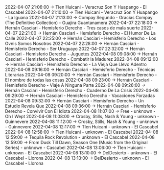 2022-04-07 21:06:00 -> Tlen Huicani - Veracruz Son Y Huapango - El Cascabel
2022-04-07 21:10:00 -> Tlen Huicani - Veracruz Son Y Huapango - La Iguana
2022-04-07 21:13:00 -> Compay Segundo - Gracias Compay (The Definitive Collection) - Guajira Guantanamera
2022-04-07 22:18:00 -> Hernán Casciari - Hemisferio Derecho - Tres casos de mala suerte
2022-04-07 22:21:00 -> Hernán Casciari - Hemisferio Derecho - El Humor De La Calle
2022-04-07 22:25:00 -> Hernán Casciari - Hemisferio Derecho - Los Ovnis Somos Nosotros
2022-04-07 22:28:00 -> Hernán Casciari - Hemisferio Derecho - Ser Uruguayo
2022-04-07 22:32:00 -> Hernán Casciari - Hemisferio Derecho - Juguetes
2022-04-08 09:08:00 -> Hernán Casciari - Hemisferio Derecho - Combatir la Madurez
2022-04-08 09:12:00 -> Hernán Casciari - Hemisferio Derecho - La Vieja Que Llevo Adentro
2022-04-08 09:16:00 -> Hernán Casciari - Hemisferio Derecho - Técnicas Literarias
2022-04-08 09:20:00 -> Hernán Casciari - Hemisferio Derecho - El nombre de todas las cosas
2022-04-08 09:23:00 -> Hernán Casciari - Hemisferio Derecho - Viaje A Ninguna Parte
2022-04-08 09:26:00 -> Hernán Casciari - Hemisferio Derecho - Cuaderno De La Crisis
2022-04-08 09:29:00 -> Hernán Casciari - Hemisferio Derecho - Vacaciones Forzadas
2022-04-08 09:32:00 -> Hernán Casciari - Hemisferio Derecho - Un Estudio Revela Que
2022-04-08 09:36:00 -> Hernán Casciari - Hemisferio Derecho - Convivir Con El Idiota
2022-04-08 11:07:00 -> Free - unknown - Oh I Wept
2022-04-08 11:08:00 -> Crosby, Stills, Nash & Young - unknown - Guinnevere
2022-04-08 11:12:00 -> Crosby, Stills, Nash & Young - unknown - Guinnevere
2022-04-08 12:17:00 -> Tlen Huicani - unknown - El Cascabel
2022-04-08 12:58:00 -> Tlen Huicani - unknown - El Cascabel
2022-04-08 12:59:00 -> Tequila Rock Revolution - unknown - El Cascabel
2022-04-08 12:59:00 -> From Dusk Till Dawn, Season One (Music from the Original Series) - unknown - Cascabel
2022-04-08 13:06:00 -> Tlen Huicani - unknown - El Cascabel
2022-04-08 13:10:00 -> DelDesierto - unknown - El Cascabel - Llorona
2022-04-08 13:13:00 -> DelDesierto - unknown - El Cascabel - Llorona
